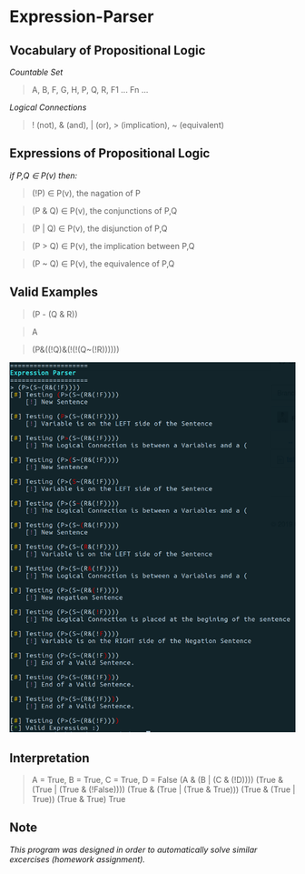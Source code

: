# Expression-Parser

## Vocabulary of Propositional Logic

*Countable Set*
> A, B, F, G, H, P, Q, R, F1 ... Fn ...

*Logical Connections*
> ! (not), & (and), | (or), > (implication), ~ (equivalent)

## Expressions of Propositional Logic
*if P,Q ∈ P(v) then:*

> (!P) ∈ P(v), the nagation of P

> (P & Q) ∈ P(v), the conjunctions of P,Q

> (P | Q) ∈ P(v), the disjunction of P,Q

> (P > Q) ∈ P(v), the implication between P,Q

> (P ~ Q) ∈ P(v), the equivalence of P,Q

## Valid Examples
> (P - (Q & R))

> A

> (P&((!Q)&(!(!(Q~(!R))))))

![first exmaple](https://raw.githubusercontent.com/Fineas/Expression-Parser/master/img/example1.png)

## Interpretation

> A = True, B = True, C = True, D = False
> (A & (B | (C & (!D))))
> (True & (True | (True & (!False))))
> (True & (True | (True & True)))
> (True & (True | True))
> (True & True)
> True

## Note
*This program was designed in order to automatically solve similar excercises (homework assignment).*  
